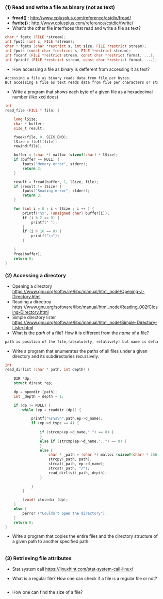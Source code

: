 ### (1) Read and write a file as binary (not as text)

+ __fread()__ : <http://www.cplusplus.com/reference/cstdio/fread/>  
+ __fwrite()__ : <http://www.cplusplus.com/reference/cstdio/fwrite/>  
+ What's the other file interfaces that read and write a file as text?
```C
char * fgetc (FILE *stream);
int fputc (int c, FILE *stream);
char * fgets (char *restrict s, int size, FILE *restrict stream);
int fputs (const char *restrict s, FILE *restrict stream);
int fscanf (FILE *restrict stream, const char *restrict format, ...);
int fprintf (FILE *restrict stream, const char *restrict format, ...);
```

+ How accessing a file as binary is defferent from accessing it as text?  
```markdown
Accessing a file as binary reads data from file per bytes.
But accessing a file as text reads data from file per characters or strings.
```
+ Write a program that shows each byte of a given file as a hexadecimal number (like xxd does)  
```C
int
read_file (FILE * file) {

    long lSize;
    char * buffer;
    size_t result;

    fseek(file, 0, SEEK_END);
    lSize = ftell(file);
    rewind(file);

    buffer = (char *) malloc (sizeof(char) * lSize);
    if (buffer == NULL) {
        fputs("Memory error", stderr);
        return 2;
    }

    result = fread(buffer, 1, lSize, file);
    if (result != lSize) {
        fputs("Reading error", stderr);
        return 3;
    }

    for (int i = 0 ; i < lSize ; i ++ ) {
        printf("%x", (unsigned char) buffer[i]);
        if (i % 2 == 0) {
            printf(" ");
        }
        if (i % 16 == 0) {
            printf("\n");
        }
        
    }
    free(buffer);
    return 0;
}
```

### (2) Accessing a directory
+ Opening a directory  <https://www.gnu.org/software/libc/manual/html_node/Opening-a-Directory.html>
+ Reading a directroy  <https://www.gnu.org/software/libc/manual/html_node/Reading_002fClosing-Directory.html>  
+ Simple directory lister  <https://www.gnu.org/software/libc/manual/html_node/Simple-Directory-Lister.html>  
+ What is the _path_ of a file? How it is different from the _name_ of a file?  
```markdown
path is position of the file,(absolutely, relatively) but name is definition in directory.
```
+ Write a program that enumerates the paths of all files under a given directory and its subdirectories recursively.  
```C
int
read_dirlist (char * path, int depth) {
    
    DIR *dp;
    struct dirent *ep;

    dp = opendir (path);
    int _depth = depth + 1;

    if (dp != NULL) {
        while (ep = readdir (dp)) {

            printf("%s%s\n",path,ep->d_name);
            if (ep->d_type == 4) {
                
                if (strcmp(ep->d_name,".") == 0) {
                } 
                else if (strcmp(ep->d_name,"..") == 0) {
                }
                else {
                    char * _path = (char *) malloc (sizeof(char) * 256 *_depth);
                    strcpy(_path, path);
                    strcat(_path, ep->d_name);
                    strcat(_path, "/");
                    read_dirlist(_path,_depth);
                }
                
            }
        }

        (void) closedir (dp);
    }
    else {
        perror ("Couldn't open the directory");
    }
    return 0;
}
```
+ Write a program that copies the entire files and the directory structure of a given path to another specified path.  
```C

```
### (3) Retrieving file attributes  
+ Stat system call  <https://linuxhint.com/stat-system-call-linux/>    

+ What is a regular file? How one can check if a file is a regular file or not?    
```markdown

```
+ How one can find the size of a file?    
```markdown

```